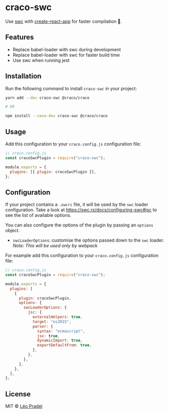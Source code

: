 # craco-swc

Use [swc](https://swc.rs/) with [create-react-app](https://create-react-app.dev/) for faster compilation 🚀.

## Features

- Replace babel-loader with swc during development
- Replace babel-loader with swc for faster build time
- Use swc when running jest

## Installation

Run the following command to install `craco-swc` in your project:

```sh
yarn add --dev craco-swc @craco/craco

# OR

npm install --save-dev craco-swc @craco/craco
```

## Usage

Add this configuration to your `craco.config.js` configuration file:

```js
// craco.config.js
const cracoSwcPlugin = require("craco-swc");

module.exports = {
  plugins: [{ plugin: cracoSwcPlugin }],
};
```

## Configuration

If your project contains a `.swcrc` file, it will be used by the `swc` loader configuration.
Take a look at https://swc.rs/docs/configuring-swc#jsc to see the list of available options.

You can also configure the options of the plugin by passing an `options` object.

- `swcLoaderOptions`: customise the options passed down to the `swc` loader. _Note: This will be used only by webpack_

For example add this configuration to your `craco.config.js` configuration file:

```js
// craco.config.js
const cracoSwcPlugin = require("craco-swc");

module.exports = {
  plugins: [
    {
      plugin: cracoSwcPlugin,
      options: {
        swcLoaderOptions: {
          jsc: {
            externalHelpers: true,
            target: "es2015",
            parser: {
              syntax: "ecmascript",
              jsx: true,
              dynamicImport: true,
              exportDefaultFrom: true,
            },
          },
        },
      },
    },
  ],
};
```

## License

MIT © [Léo Pradel](https://www.leopradel.com/)
